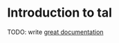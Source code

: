 # Introduction to tal

TODO: write [great documentation](http://jacobian.org/writing/great-documentation/what-to-write/)
